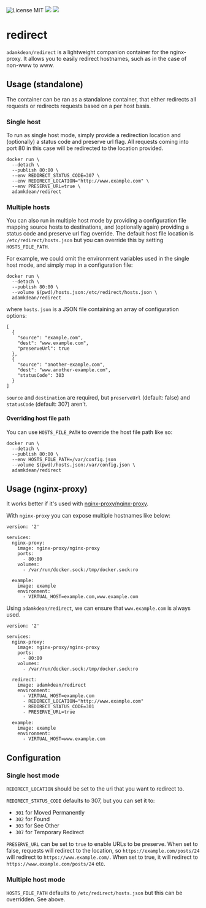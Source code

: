 ![License MIT](https://img.shields.io/badge/license-MIT-blue.svg)
[![](https://img.shields.io/docker/stars/adamkdean/redirect.svg)](https://hub.docker.com/r/adamkdean/redirect 'DockerHub') [![](https://img.shields.io/docker/pulls/adamkdean/redirect.svg)](https://hub.docker.com/r/adamkdean/redirect 'DockerHub')

# redirect

`adamkdean/redirect` is a lightweight companion container for the nginx-proxy. It allows you to easily redirect hostnames, such as in the case of non-www to www.

## Usage (standalone)

The container can be ran as a standalone container, that either redirects all requests or redirects requests based on a per host basis.

### Single host

To run as single host mode, simply provide a redirection location and (optionally) a status code and preserve url flag. All requests coming into port 80 in this case will be redirected to the location provided.

```
docker run \
  --detach \
  --publish 80:80 \
  --env REDIRECT_STATUS_CODE=307 \
  --env REDIRECT_LOCATION="http://www.example.com" \
  --env PRESERVE_URL=true \
  adamkdean/redirect
```

### Multiple hosts

You can also run in multiple host mode by providing a configuration file mapping source hosts to destinations, and (optionally again) providing a status code and preserve url flag override. The default host file location is `/etc/redirect/hosts.json` but you can override this by setting `HOSTS_FILE_PATH`.

For example, we could omit the environment variables used in the single host mode, and simply map in a configuration file:

```
docker run \
  --detach \
  --publish 80:80 \
  --volume $(pwd)/hosts.json:/etc/redirect/hosts.json \
  adamkdean/redirect
```

where `hosts.json` is a JSON file containing an array of configuration options:

```
[
  {
    "source": "example.com",
    "dest": "www.example.com",
    "preserveUrl": true
  },
  {
    "source": "another-example.com",
    "dest": "www.another-example.com",
    "statusCode": 303
  }
]
```

`source` and `destination` are required, but `preserveUrl` (default: false) and `statusCode` (default: 307) aren't.

#### Overriding host file path

You can use `HOSTS_FILE_PATH` to override the host file path like so:

```
docker run \
  --detach \
  --publish 80:80 \
  --env HOSTS_FILE_PATH=/var/config.json
  --volume $(pwd)/hosts.json:/var/config.json \
  adamkdean/redirect
```


## Usage (nginx-proxy)

It works better if it's used with [nginx-proxy/nginx-proxy](https://github.com/nginx-proxy/nginx-proxy).

With `nginx-proxy` you can expose multiple hostnames like below:

```
version: '2'

services:
  nginx-proxy:
    image: nginx-proxy/nginx-proxy
    ports:
      - 80:80
    volumes:
      - /var/run/docker.sock:/tmp/docker.sock:ro

  example:
    image: example
    environment:
      - VIRTUAL_HOST=example.com,www.example.com
```

Using `adamkdean/redirect`, we can ensure that `www.example.com` is always used.

```
version: '2'

services:
  nginx-proxy:
    image: nginx-proxy/nginx-proxy
    ports:
      - 80:80
    volumes:
      - /var/run/docker.sock:/tmp/docker.sock:ro

  redirect:
    image: adamkdean/redirect
    environment:
      - VIRTUAL_HOST=example.com
      - REDIRECT_LOCATION="http://www.example.com"
      - REDIRECT_STATUS_CODE=301
      - PRESERVE_URL=true

  example:
    image: example
    environment:
      - VIRTUAL_HOST=www.example.com
```

## Configuration

### Single host mode

`REDIRECT_LOCATION` should be set to the uri that you want to redirect to.

`REDIRECT_STATUS_CODE` defaults to 307, but you can set it to:

- `301` for Moved Permanently
- `302` for Found
- `303` for See Other
- `307` for Temporary Redirect

`PRESERVE_URL` can be set to `true` to enable URLs to be preserve. When set to false, requests will redirect to the location, so `https://example.com/posts/24` will redirect to `https://www.example.com/`. When set to true, it will redirect to `https://www.example.com/posts/24` etc.

### Multiple host mode

`HOSTS_FILE_PATH` defaults to `/etc/redirect/hosts.json` but this can be overridden. See above.

